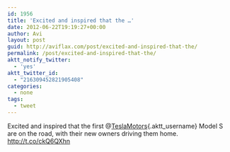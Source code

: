 ```yaml
---
id: 1956
title: 'Excited and inspired that the …'
date: 2012-06-22T19:19:27+00:00
author: Avi
layout: post
guid: http://aviflax.com/post/excited-and-inspired-that-the/
permalink: /post/excited-and-inspired-that-the/
aktt_notify_twitter:
  - 'yes'
aktt_twitter_id:
  - "216309452821905408"
categories:
  - none
tags:
  - tweet
---
```

Excited and inspired that the first @[TeslaMotors](http://twitter.com/TeslaMotors){.aktt_username} Model S are on the road, with their new owners driving them home. <a href="http://t.co/ckQ6QXhn" rel="nofollow">http://t.co/ckQ6QXhn</a>